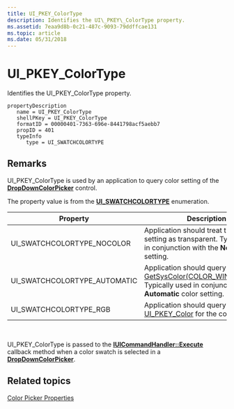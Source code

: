 ```yaml
---
title: UI_PKEY_ColorType
description: Identifies the UI\_PKEY\_ColorType property.
ms.assetid: 7eaa9d8b-0c21-487c-9093-79ddffcae131
ms.topic: article
ms.date: 05/31/2018
---
```


# UI\_PKEY\_ColorType

Identifies the UI\_PKEY\_ColorType property.

```
propertyDescription
   name = UI_PKEY_ColorType
   shellPKey = UI_PKEY_ColorType
   formatID = 00000401-7363-696e-8441798acf5aebb7
   propID = 401
   typeInfo
      type = UI_SWATCHCOLORTYPE
```

## Remarks

UI\_PKEY\_ColorType is used by an application to query color setting of the [**DropDownColorPicker**](windowsribbon-element-dropdowncolorpicker.md) control.

The property value is from the [**UI\_SWATCHCOLORTYPE**](/windows/desktop/api/uiribbon/ne-uiribbon-ui_swatchcolortype) enumeration.



|    Property                            |    Description                                                                                                                                                                             |
|--------------------------------|---------------------------------------------------------------------------------------------------------------------------------------------------------------------------------|
| UI\_SWATCHCOLORTYPE\_NOCOLOR   | Application should treat the color setting as transparent. Typically used in conjunction with the **No color** color setting.                                                   |
| UI\_SWATCHCOLORTYPE\_AUTOMATIC | Application should query [GetSysColor(COLOR\_WINDOWTEXT)](/windows/win32/api/winuser/nf-winuser-getsyscolor). Typically used in conjunction with the **Automatic** color setting. |
| UI\_SWATCHCOLORTYPE\_RGB       | Application should query [UI\_PKEY\_Color](windowsribbon-reference-properties-uipkey-color.md) for the color setting.                                                          |



 

UI\_PKEY\_ColorType is passed to the [**IUICommandHandler::Execute**](/windows/desktop/api/uiribbon/nf-uiribbon-iuicommandhandler-execute) callback method when a color swatch is selected in a [**DropDownColorPicker**](windowsribbon-element-dropdowncolorpicker.md).

## Related topics

<dl> <dt>

[Color Picker Properties](windowsribbon-reference-properties-colorpicker.md)
</dt> </dl>

 

 